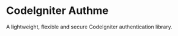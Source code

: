 CodeIgniter Authme
==================

A lightweight, flexible and secure CodeIgniter authentication library.


